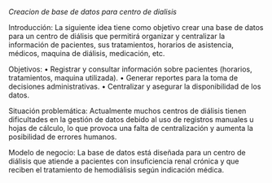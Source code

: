 *Creacion de base de datos para centro de dialisis*

Introducción:
La siguiente idea tiene como objetivo crear una base de datos para un centro de diálisis que permitirá organizar y centralizar la información de pacientes, sus tratamientos, horarios de asistencia, médicos, maquina de diálisis, medicación, etc. 

Objetivos:
•	Registrar y consultar información sobre pacientes (horarios, tratamientos, maquina utilizada).
•	Generar reportes para la toma de decisiones administrativas.
•	Centralizar y asegurar la disponibilidad de los datos.

Situación problemática:
Actualmente muchos centros de diálisis tienen dificultades en la gestión de datos debido al uso de registros manuales u hojas de cálculo, lo que provoca una falta de centralización y aumenta la posibilidad de errores humanos.

Modelo de negocio:
La base de datos está diseñada para un centro de diálisis que atiende a pacientes con insuficiencia renal crónica y que reciben el tratamiento de hemodiálisis según indicación médica. 
